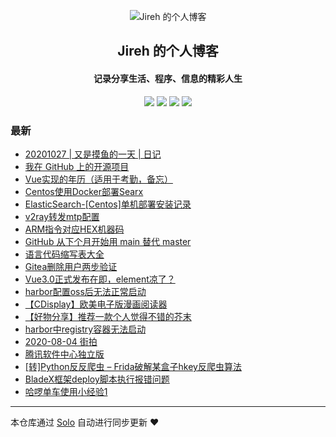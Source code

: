 <p align="center"><img alt="Jireh 的个人博客" src="https://img.hacpai.com/avatar/1532946657098_1532946825204.jpeg"></p><h2 align="center">
Jireh 的个人博客
</h2>

<h4 align="center">记录分享生活、程序、信息的精彩人生</h4>
<p align="center"><a title="Jireh 的个人博客" target="_blank" href="https://github.com/Jireh012/solo-blog"><img src="https://img.shields.io/github/last-commit/Jireh012/solo-blog.svg?style=flat-square&color=FF9900"></a>
<a title="GitHub repo size in bytes" target="_blank" href="https://github.com/Jireh012/solo-blog"><img src="https://img.shields.io/github/repo-size/Jireh012/solo-blog.svg?style=flat-square"></a>
<a title="Solo Version" target="_blank" href="https://github.com/88250/solo/releases"><img src="https://img.shields.io/badge/solo-4.3.1-f1e05a.svg?style=flat-square&color=blueviolet"></a>
<a title="Hits" target="_blank" href="https://github.com/88250/hits"><img src="https://hits.b3log.org/Jireh012/solo-blog.svg"></a></p>

### 最新

* [20201027 | 又是摸鱼的一天 | 日记](https://www.lyile.cn/articles/2020/10/27/1603808366586.html)
* [我在 GitHub 上的开源项目](https://www.lyile.cn/my-github-repos)
* [Vue实现的年历（适用于考勤，备忘）](https://www.lyile.cn/articles/2020/10/15/1602752680194.html)
* [Centos使用Docker部署Searx](https://www.lyile.cn/articles/2020/10/10/1602321509654.html)
* [ElasticSearch-[Centos]单机部署安装记录](https://www.lyile.cn/articles/2020/09/28/1601277968113.html)
* [v2ray转发mtp配置](https://www.lyile.cn/articles/2020/09/27/1601168576136.html)
* [ARM指令对应HEX机器码](https://www.lyile.cn/articles/2020/09/26/1601100000721.html)
* [GitHub 从下个月开始用 main 替代 master](https://www.lyile.cn/articles/2020/09/21/1600653684952.html)
* [语言代码缩写表大全](https://www.lyile.cn/articles/2020/09/21/1600650159784.html)
* [Gitea删除用户两步验证](https://www.lyile.cn/articles/2020/09/18/1600413368833.html)
* [Vue3.0正式发布在即，element凉了？](https://www.lyile.cn/articles/2020/09/16/1600226604837.html)
* [harbor配置oss后无法正常启动](https://www.lyile.cn/articles/2020/08/27/1598499221475.html)
* [【CDisplay】欧美电子版漫画阅读器](https://www.lyile.cn/articles/2020/08/24/1598238224421.html)
* [【好物分享】推荐一款个人觉得不错的芥末](https://www.lyile.cn/articles/2020/08/13/1597308272278.html)
* [harbor中registry容器无法启动](https://www.lyile.cn/articles/2020/08/08/1596850536051.html)
* [2020-08-04 街拍](https://www.lyile.cn/articles/2020/08/05/1596620318994.html)
* [腾讯软件中心独立版](https://www.lyile.cn/articles/2020/08/04/1596544198054.html)
* [[转]Python反反爬虫 – Frida破解某盒子hkey反爬虫算法](https://www.lyile.cn/articles/2020/07/30/1596118953825.html)
* [BladeX框架deploy脚本执行报错问题](https://www.lyile.cn/articles/2020/07/28/1595919718622.html)
* [哈啰单车使用小经验1](https://www.lyile.cn/articles/2020/07/27/1595850910345.html)



---

本仓库通过 [Solo](https://github.com/88250/solo) 自动进行同步更新 ❤️ 